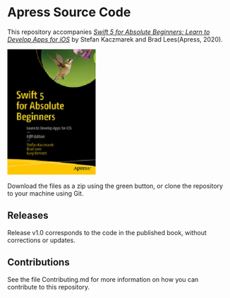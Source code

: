 # Apress Source Code

This repository accompanies [*Swift 5 for Absolute Beginners: Learn to Develop Apps for iOS*](https://www.apress.com/9781484248676) by Stefan Kaczmarek and Brad Lees(Apress, 2020).

[comment]: #cover
![Cover image](9781484248676.jpg)

Download the files as a zip using the green button, or clone the repository to your machine using Git.

## Releases

Release v1.0 corresponds to the code in the published book, without corrections or updates.

## Contributions

See the file Contributing.md for more information on how you can contribute to this repository.